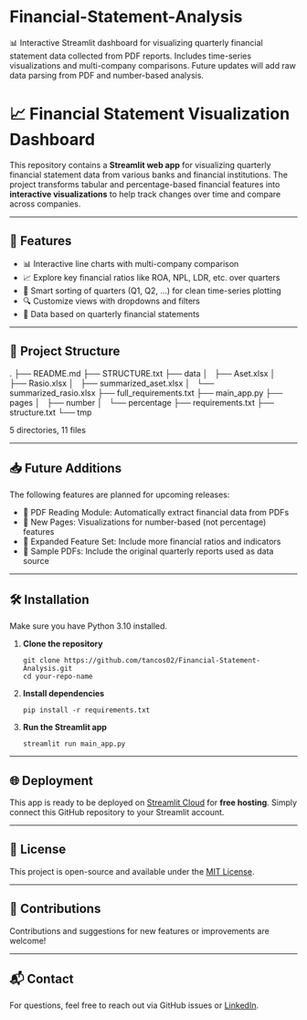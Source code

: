 # Financial-Statement-Analysis
📊 Interactive Streamlit dashboard for visualizing quarterly financial statement data collected from PDF reports. Includes time-series visualizations and multi-company comparisons. Future updates will add raw data parsing from PDF and number-based analysis.

# 📈 Financial Statement Visualization Dashboard

This repository contains a **Streamlit web app** for visualizing quarterly financial statement data from various banks and financial institutions. The project transforms tabular and percentage-based financial features into **interactive visualizations** to help track changes over time and compare across companies.

---

## 🚀 Features

- 📊 Interactive line charts with multi-company comparison  
- 📈 Explore key financial ratios like ROA, NPL, LDR, etc. over quarters  
- 🧠 Smart sorting of quarters (Q1, Q2, ...) for clean time-series plotting  
- 🔍 Customize views with dropdowns and filters  
- 📅 Data based on quarterly financial statements  

---

## 📂 Project Structure

<!-- START STRUCTURE -->
.
├── README.md
├── STRUCTURE.txt
├── data
│   ├── Aset.xlsx
│   ├── Rasio.xlsx
│   ├── summarized_aset.xlsx
│   └── summarized_rasio.xlsx
├── full_requirements.txt
├── main_app.py
├── pages
│   ├── number
│   └── percentage
├── requirements.txt
├── structure.txt
└── tmp

5 directories, 11 files
<!-- END STRUCTURE -->

---

## 📥 Future Additions

The following features are planned for upcoming releases:

- 📄 PDF Reading Module: Automatically extract financial data from PDFs  
- 🔢 New Pages: Visualizations for number-based (not percentage) features  
- 🧾 Expanded Feature Set: Include more financial ratios and indicators  
- 📁 Sample PDFs: Include the original quarterly reports used as data source  

---

## 🛠 Installation

Make sure you have Python 3.10 installed.

1. **Clone the repository**
   ```
   git clone https://github.com/tancos02/Financial-Statement-Analysis.git
   cd your-repo-name
   ```

2. **Install dependencies**
   ```
   pip install -r requirements.txt
   ```

3. **Run the Streamlit app**
   ```
   streamlit run main_app.py
   ```

---

## 🌐 Deployment

This app is ready to be deployed on [Streamlit Cloud](https://streamlit.io/cloud) for **free hosting**. Simply connect this GitHub repository to your Streamlit account.

---

## 📄 License

This project is open-source and available under the [MIT License](LICENSE).

---

## 🤝 Contributions

Contributions and suggestions for new features or improvements are welcome!

---

## 📬 Contact

For questions, feel free to reach out via GitHub issues or [LinkedIn](https://www.linkedin.com/in/paulussiahaan02/).
